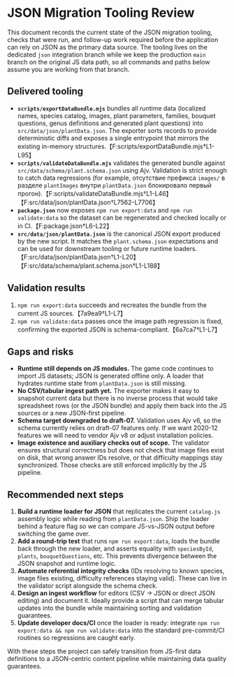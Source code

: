 # JSON Migration Tooling Review

This document records the current state of the JSON migration tooling, checks that were run, and follow-up work required before the application can rely on JSON as the primary data source. The tooling lives on the dedicated `json` integration branch while we keep the production `main` branch on the original JS data path, so all commands and paths below assume you are working from that branch.

## Delivered tooling

- **`scripts/exportDataBundle.mjs`** bundles all runtime data (localized names, species catalog, images, plant parameters, families, bouquet questions, genus definitions and generated plant questions) into `src/data/json/plantData.json`. The exporter sorts records to provide deterministic diffs and exposes a single entrypoint that mirrors the existing in-memory structures.【F:scripts/exportDataBundle.mjs†L1-L95】
- **`scripts/validateDataBundle.mjs`** validates the generated bundle against `src/data/schema/plant.schema.json` using Ajv. Validation is strict enough to catch data regressions (for example, отсутствие префикса `images/` в разделе `plantImages` внутри `plantData.json` блокировало первый прогон).【F:scripts/validateDataBundle.mjs†L1-L46】【F:src/data/json/plantData.json†L7562-L7706】
- **`package.json`** now exposes `npm run export:data` and `npm run validate:data` so the dataset can be regenerated and checked locally or in CI.【F:package.json†L6-L22】
- **`src/data/json/plantData.json`** is the canonical JSON export produced by the new script. It matches the `plant.schema.json` expectations and can be used for downstream tooling or future runtime loaders.【F:src/data/json/plantData.json†L1-L20】【F:src/data/schema/plant.schema.json†L1-L188】

## Validation results

1. `npm run export:data` succeeds and recreates the bundle from the current JS sources.【7a9ea9†L1-L7】
2. `npm run validate:data` passes once the image path regression is fixed, confirming the exported JSON is schema-compliant.【6a7ca7†L1-L7】

## Gaps and risks

- **Runtime still depends on JS modules.** The game code continues to import JS datasets; JSON is generated offline only. A loader that hydrates runtime state from `plantData.json` is still missing.
- **No CSV/tabular ingest path yet.** The exporter makes it easy to snapshot current data but there is no inverse process that would take spreadsheet rows (or the JSON bundle) and apply them back into the JS sources or a new JSON-first pipeline.
- **Schema target downgraded to draft-07.** Validation uses Ajv v6, so the schema currently relies on draft-07 features only. If we want 2020-12 features we will need to vendor Ajv v8 or adjust installation policies.
- **Image existence and auxiliary checks out of scope.** The validator ensures structural correctness but does not check that image files exist on disk, that wrong answer IDs resolve, or that difficulty mappings stay synchronized. Those checks are still enforced implicitly by the JS pipeline.

## Recommended next steps

1. **Build a runtime loader for JSON** that replicates the current `catalog.js` assembly logic while reading from `plantData.json`. Ship the loader behind a feature flag so we can compare JS-vs-JSON output before switching the game over.
2. **Add a round-trip test** that runs `npm run export:data`, loads the bundle back through the new loader, and asserts equality with `speciesById`, `plants`, `bouquetQuestions`, etc. This prevents divergence between the JSON snapshot and runtime logic.
3. **Automate referential integrity checks** (IDs resolving to known species, image files existing, difficulty references staying valid). These can live in the validator script alongside the schema check.
4. **Design an ingest workflow** for editors (CSV → JSON or direct JSON editing) and document it. Ideally provide a script that can merge tabular updates into the bundle while maintaining sorting and validation guarantees.
5. **Update developer docs/CI** once the loader is ready: integrate `npm run export:data && npm run validate:data` into the standard pre-commit/CI routines so regressions are caught early.

With these steps the project can safely transition from JS-first data definitions to a JSON-centric content pipeline while maintaining data quality guarantees.

